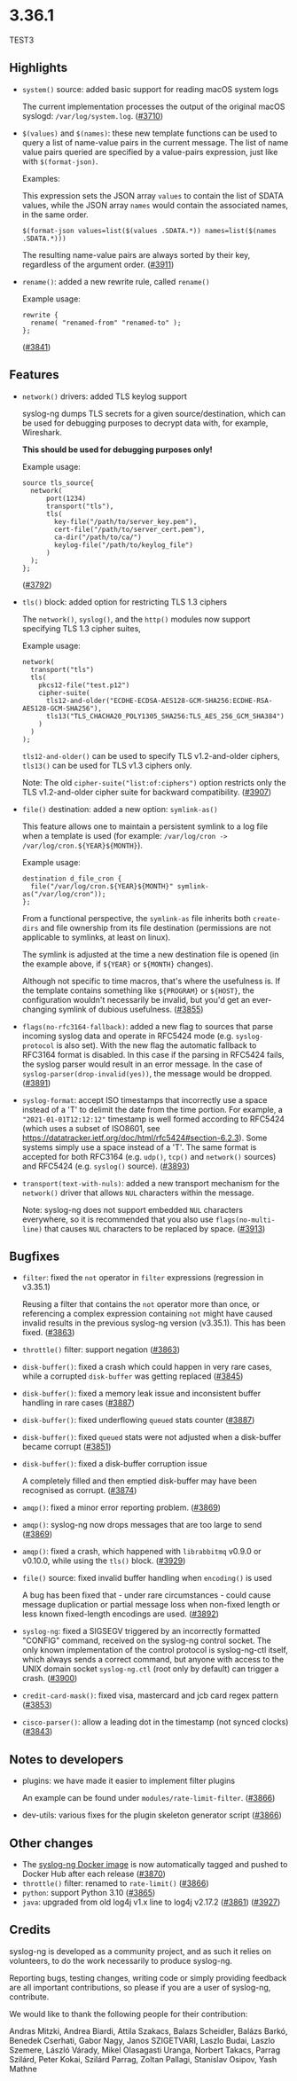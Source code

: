 3.36.1
======

TEST3

## Highlights

 * `system()` source: added basic support for reading macOS system logs

   The current implementation processes the output of the original macOS syslogd:
   `/var/log/system.log`.
   ([#3710](https://github.com/syslog-ng/syslog-ng/pull/3710))
 * `$(values)` and `$(names)`: these new template functions can be used to
   query a list of name-value pairs in the current message. The list of name
   value pairs queried are specified by a value-pairs expression, just like
   with `$(format-json)`.

   Examples:

     This expression sets the JSON array `values` to contain the list of SDATA
     values, while the JSON array `names` would contain the associated names, in
     the same order.

     `$(format-json values=list($(values .SDATA.*)) names=list($(names .SDATA.*)))`

   The resulting name-value pairs are always sorted by their key, regardless of
   the argument order.
   ([#3911](https://github.com/syslog-ng/syslog-ng/pull/3911))
 * `rename()`: added a new rewrite rule, called `rename()`

   Example usage:
   ```
   rewrite {
     rename( "renamed-from" "renamed-to" );
   };
   ```
   ([#3841](https://github.com/syslog-ng/syslog-ng/pull/3841))

## Features

 * `network()` drivers: added TLS keylog support

   syslog-ng dumps TLS secrets for a given source/destination, which can be used for
   debugging purposes to decrypt data with, for example, Wireshark.

   **This should be used for debugging purposes only!**

   Example usage:
   ```
   source tls_source{
     network(
         port(1234)
         transport("tls"),
         tls(
           key-file("/path/to/server_key.pem"),
           cert-file("/path/to/server_cert.pem"),
           ca-dir("/path/to/ca/")
           keylog-file("/path/to/keylog_file")
         )
     );
   };
   ```
   ([#3792](https://github.com/syslog-ng/syslog-ng/pull/3792))
 * `tls()` block: added option for restricting TLS 1.3 ciphers

   The `network()`, `syslog()`, and the `http()` modules now support specifying TLS 1.3 cipher suites,

   Example usage:
   ```
   network(
     transport("tls")
     tls(
       pkcs12-file("test.p12")
       cipher-suite(
         tls12-and-older("ECDHE-ECDSA-AES128-GCM-SHA256:ECDHE-RSA-AES128-GCM-SHA256"),
         tls13("TLS_CHACHA20_POLY1305_SHA256:TLS_AES_256_GCM_SHA384")
       )
     )
   );
   ```

   `tls12-and-older()` can be used to specify TLS v1.2-and-older ciphers,
   `tls13()` can be used for TLS v1.3 ciphers only.

   Note: The old `cipher-suite("list:of:ciphers")` option restricts only the TLS v1.2-and-older cipher suite
   for backward compatibility.
   ([#3907](https://github.com/syslog-ng/syslog-ng/pull/3907))
 * `file()` destination: added a new option: `symlink-as()`

   This feature allows one to maintain a persistent symlink to a log file when a
   template is used (for example: `/var/log/cron -> /var/log/cron.${YEAR}${MONTH}`).

   Example usage:

   ```
   destination d_file_cron {
     file("/var/log/cron.${YEAR}${MONTH}" symlink-as("/var/log/cron"));
   };
   ```

   From a functional perspective, the `symlink-as` file inherits both
   `create-dirs` and file ownership from its file destination (permissions are not
   applicable to symlinks, at least on linux).

   The symlink is adjusted at the time a new destination file is opened (in the
   example above, if `${YEAR}` or `${MONTH}` changes).

   Although not specific to time macros, that's where the usefulness is. If the
   template contains something like `${PROGRAM}` or `${HOST}`, the configuration wouldn't
   necessarily be invalid, but you'd get an ever-changing symlink of dubious
   usefulness.
   ([#3855](https://github.com/syslog-ng/syslog-ng/pull/3855))
 * `flags(no-rfc3164-fallback)`: added a new flag to sources that parse
   incoming syslog data and operate in RFC5424 mode (e.g. `syslog-protocol` is
   also set). With the new flag the automatic fallback to RFC3164 format
   is disabled. In this case if the parsing in RFC5424 fails, the
   syslog parser would result in an error message. In the case of
   `syslog-parser(drop-invalid(yes))`, the message would be dropped.
   ([#3891](https://github.com/syslog-ng/syslog-ng/pull/3891))
 * `syslog-format`: accept ISO timestamps that incorrectly use a space instead of
   a 'T' to delimit the date from the time portion.  For example, a
   `"2021-01-01T12:12:12"` timestamp is well formed according to RFC5424 (which
   uses a subset of ISO8601, see https://datatracker.ietf.org/doc/html/rfc5424#section-6.2.3).
   Some systems simply use a space instead of a 'T'.  The same format is
   accepted for both RFC3164 (e.g.  `udp()`, `tcp()` and `network()` sources) and
   RFC5424 (e.g.  `syslog()` source).
   ([#3893](https://github.com/syslog-ng/syslog-ng/pull/3893))
 * `transport(text-with-nuls)`: added a new transport mechanism for
   the `network()` driver that allows `NUL` characters within the message.

   Note: syslog-ng does not support embedded `NUL` characters everywhere, so it is
   recommended that you also use `flags(no-multi-line)` that causes `NUL`
   characters to be replaced by space.
   ([#3913](https://github.com/syslog-ng/syslog-ng/pull/3913))


## Bugfixes

 * `filter`: fixed the `not` operator in `filter` expressions (regression in v3.35.1)

   Reusing a filter that contains the `not` operator more than once, or
   referencing a complex expression containing `not` might have caused invalid results
   in the previous syslog-ng version (v3.35.1).  This has been fixed.
   ([#3863](https://github.com/syslog-ng/syslog-ng/pull/3863))
 * `throttle()` filter: support negation
   ([#3863](https://github.com/syslog-ng/syslog-ng/pull/3863))
 * `disk-buffer()`: fixed a crash which could happen in very rare cases, while a corrupted `disk-buffer` was getting replaced
   ([#3845](https://github.com/syslog-ng/syslog-ng/pull/3845))
 * `disk-buffer()`: fixed a memory leak issue and inconsistent buffer handling in rare cases
   ([#3887](https://github.com/syslog-ng/syslog-ng/pull/3887))
 * `disk-buffer()`: fixed underflowing `queued` stats counter
   ([#3887](https://github.com/syslog-ng/syslog-ng/pull/3887))
 * `disk-buffer()`: fixed `queued` stats were not adjusted when a disk-buffer became corrupt
   ([#3851](https://github.com/syslog-ng/syslog-ng/pull/3851))
 * `disk-buffer()`: fixed a disk-buffer corruption issue

   A completely filled and then emptied disk-buffer may have been recognised as corrupt.
   ([#3874](https://github.com/syslog-ng/syslog-ng/pull/3874))
 * `amqp()`: fixed a minor error reporting problem.
   ([#3869](https://github.com/syslog-ng/syslog-ng/pull/3869))
 * `amqp()`: syslog-ng now drops messages that are too large to send
   ([#3869](https://github.com/syslog-ng/syslog-ng/pull/3869))
 * `amqp()`: fixed a crash, which happened with `librabbitmq` v0.9.0 or v0.10.0, while using the `tls()` block.
   ([#3929](https://github.com/syslog-ng/syslog-ng/pull/3929))
 * `file()` source: fixed invalid buffer handling when `encoding()` is used

   A bug has been fixed that - under rare circumstances - could cause message
   duplication or partial message loss when non-fixed length or less known
   fixed-length encodings are used.
   ([#3892](https://github.com/syslog-ng/syslog-ng/pull/3892))
 * `syslog-ng`: fixed a SIGSEGV triggered by an incorrectly formatted "CONFIG"
   command, received on the syslog-ng control socket.  The only known
   implementation of the control protocol is syslog-ng-ctl itself, which always
   sends a correct command, but anyone with access to the UNIX domain socket
   `syslog-ng.ctl` (root only by default) can trigger a crash.
   ([#3900](https://github.com/syslog-ng/syslog-ng/pull/3900))
 * `credit-card-mask()`: fixed visa, mastercard and jcb card regex pattern
   ([#3853](https://github.com/syslog-ng/syslog-ng/pull/3853))
 * `cisco-parser()`: allow a leading dot in the timestamp (not synced clocks)
   ([#3843](https://github.com/syslog-ng/syslog-ng/pull/3843))

## Notes to developers

 * plugins: we have made it easier to implement filter plugins

   An example can be found under `modules/rate-limit-filter`.
   ([#3866](https://github.com/syslog-ng/syslog-ng/pull/3866))
 * dev-utils: various fixes for the plugin skeleton generator script
   ([#3866](https://github.com/syslog-ng/syslog-ng/pull/3866))

## Other changes

 * The [syslog-ng Docker image](https://hub.docker.com/r/balabit/syslog-ng/)
   is now automatically tagged and pushed to Docker Hub after each release
   ([#3870](https://github.com/syslog-ng/syslog-ng/pull/3870))
 * `throttle()` filter: renamed to `rate-limit()`
   ([#3866](https://github.com/syslog-ng/syslog-ng/pull/3866))
 * `python`: support Python 3.10
   ([#3865](https://github.com/syslog-ng/syslog-ng/pull/3865))
 * `java`: upgraded from old log4j v1.x line to log4j v2.17.2
   ([#3861](https://github.com/syslog-ng/syslog-ng/pull/3861))
   ([#3927](https://github.com/syslog-ng/syslog-ng/pull/3927))

## Credits

syslog-ng is developed as a community project, and as such it relies
on volunteers, to do the work necessarily to produce syslog-ng.

Reporting bugs, testing changes, writing code or simply providing
feedback are all important contributions, so please if you are a user
of syslog-ng, contribute.

We would like to thank the following people for their contribution:

Andras Mitzki, Andrea Biardi, Attila Szakacs, Balazs Scheidler,
Balázs Barkó, Benedek Cserhati, Gabor Nagy, Janos SZIGETVARI,
Laszlo Budai, Laszlo Szemere, László Várady, Mikel Olasagasti Uranga,
Norbert Takacs, Parrag Szilárd, Peter Kokai, Szilárd Parrag,
Zoltan Pallagi, Stanislav Osipov, Yash Mathne
